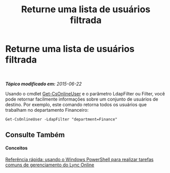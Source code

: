 ﻿---
title: Returne uma lista de usuários filtrada
TOCTitle: Returne uma lista de usuários filtrada
ms:assetid: f2c4d13b-8601-4192-8b94-e9a57969da11
ms:mtpsurl: https://technet.microsoft.com/pt-br/library/Dn362858(v=OCS.15)
ms:contentKeyID: 56270486
ms.date: 06/02/2017
mtps_version: v=OCS.15
ms.translationtype: HT
---

# Returne uma lista de usuários filtrada

 

_**Tópico modificado em:** 2015-06-22_

Usando o cmdlet [Get-CsOnlineUser](get-csonlineuser.md) e o parâmetro LdapFilter ou Filter, você pode retornar facilmente informações sobre um conjunto de usuários de destino. Por exemplo, este comando retorna todos os usuários que trabalham no departamento Financeiro:

    Get-CsOnlineUser -LdapFilter "department=Finance"

## Consulte Também

#### Conceitos

[Referência rápida: usando o Windows PowerShell para realizar tarefas comuns de gerenciamento do Lync Online](quick-reference-using-windows-powershell-to-do-common-skype-for-business-online-management-tasks.md)

